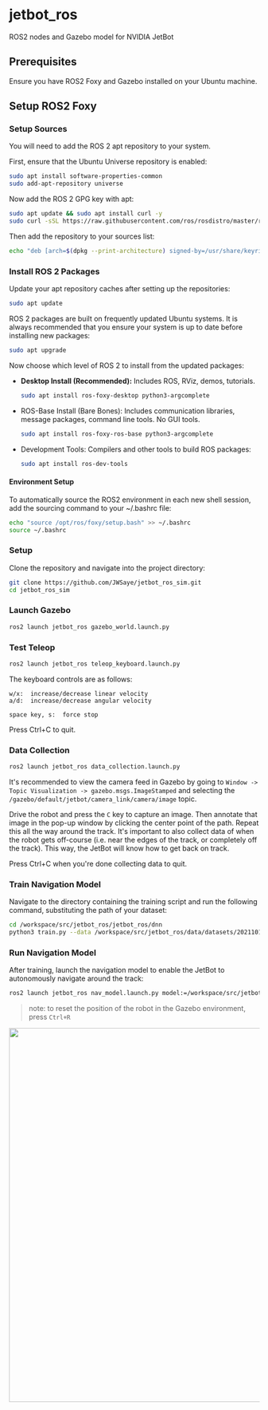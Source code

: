# jetbot_ros
ROS2 nodes and Gazebo model for NVIDIA JetBot

## Prerequisites

Ensure you have ROS2 Foxy and Gazebo installed on your Ubuntu machine.

## Setup ROS2 Foxy

### Setup Sources

You will need to add the ROS 2 apt repository to your system.

First, ensure that the Ubuntu Universe repository is enabled:

```bash
sudo apt install software-properties-common
sudo add-apt-repository universe
```

Now add the ROS 2 GPG key with apt:

```bash
sudo apt update && sudo apt install curl -y
sudo curl -sSL https://raw.githubusercontent.com/ros/rosdistro/master/ros.key -o /usr/share/keyrings/ros-archive-keyring.gpg
```

Then add the repository to your sources list:

```bash
echo "deb [arch=$(dpkg --print-architecture) signed-by=/usr/share/keyrings/ros-archive-keyring.gpg] http://packages.ros.org/ros2/ubuntu $(. /etc/os-release && echo $UBUNTU_CODENAME) main" | sudo tee /etc/apt/sources.list.d/ros2.list > /dev/null
```
### Install ROS 2 Packages

Update your apt repository caches after setting up the repositories:

```bash
sudo apt update
```

ROS 2 packages are built on frequently updated Ubuntu systems. It is always recommended that you ensure your system is up to date before installing new packages:

```bash
sudo apt upgrade
```

Now choose which level of ROS 2 to install from the updated packages:

- **Desktop Install (Recommended):** Includes ROS, RViz, demos, tutorials.

    ```bash
    sudo apt install ros-foxy-desktop python3-argcomplete
    ```

- ROS-Base Install (Bare Bones): Includes communication libraries, message packages, command line tools. No GUI tools.

    ```bash
    sudo apt install ros-foxy-ros-base python3-argcomplete
    ```

- Development Tools: Compilers and other tools to build ROS packages:

    ```bash
    sudo apt install ros-dev-tools
    ```

#### Environment Setup

To automatically source the ROS2 environment in each new shell session, add the sourcing command to your ~/.bashrc file:

```bash
echo "source /opt/ros/foxy/setup.bash" >> ~/.bashrc
source ~/.bashrc
```

### Setup
Clone the repository and navigate into the project directory:
``` bash
git clone https://github.com/JWSaye/jetbot_ros_sim.git
cd jetbot_ros_sim
```

### Launch Gazebo

``` bash
ros2 launch jetbot_ros gazebo_world.launch.py
```

### Test Teleop

``` bash
ros2 launch jetbot_ros teleop_keyboard.launch.py
```

The keyboard controls are as follows:

```
w/x:  increase/decrease linear velocity
a/d:  increase/decrease angular velocity

space key, s:  force stop
```

Press Ctrl+C to quit.

### Data Collection

``` bash
ros2 launch jetbot_ros data_collection.launch.py
```

It's recommended to view the camera feed in Gazebo by going to `Window -> Topic Visualization -> gazebo.msgs.ImageStamped` and selecting the `/gazebo/default/jetbot/camera_link/camera/image` topic.

Drive the robot and press the `C` key to capture an image.  Then annotate that image in the pop-up window by clicking the center point of the path.  Repeat this all the way around the track.  It's important to also collect data of when the robot gets off-course (i.e. near the edges of the track, or completely off the track).  This way, the JetBot will know how to get back on track.

Press Ctrl+C when you're done collecting data to quit.

### Train Navigation Model

Navigate to the directory containing the training script and run the following command, substituting the path of your dataset:

``` bash
cd /workspace/src/jetbot_ros/jetbot_ros/dnn
python3 train.py --data /workspace/src/jetbot_ros/data/datasets/20211018-160950/
```

### Run Navigation Model

After training, launch the navigation model to enable the JetBot to autonomously navigate around the track:

``` bash
ros2 launch jetbot_ros nav_model.launch.py model:=/workspace/src/jetbot_ros/data/models/202106282129/model_best.pth
```

> note:  to reset the position of the robot in the Gazebo environment, press `Ctrl+R`

<a href="https://youtu.be/gok9pvUzZeY" target="_blank"><img src=https://github.com/dusty-nv/jetbot_ros/raw/dev/docs/images/jetbot_gazebo_sim_video.jpg width="750"></a>

